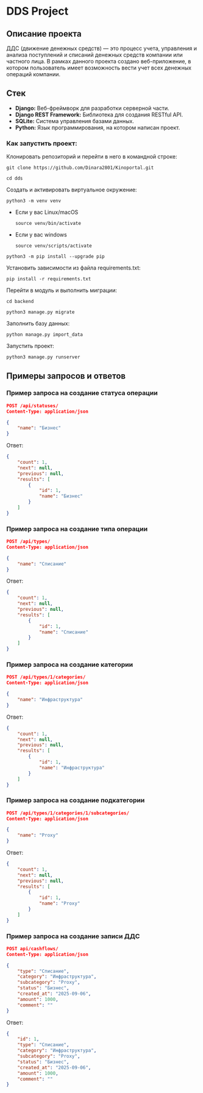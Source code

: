 # DDS Project

## Описание проекта
ДДС (движение денежных средств) — это процесс учета, управления и анализа
поступлений и списаний денежных средств компании или частного лица. В рамках
данного проекта создано веб-приложение, в котором пользователь имеет 
возможность вести учет всех денежных операций компании.

## Стек
* **Django:** Веб-фреймворк для разработки серверной части.
* **Django REST Framework:** Библиотека для создания RESTful API.
* **SQLite:** Система управления базами данных.
* **Python:** Язык программирования, на котором написан проект.

### Как запустить проект:

Клонировать репозиторий и перейти в него в командной строке:

```
git clone https://github.com/Dinara2801/Kinoportal.git
```

```
cd dds
```

Cоздать и активировать виртуальное окружение:

```
python3 -m venv venv
```

* Если у вас Linux/macOS

    ```
    source venv/bin/activate
    ```

* Если у вас windows

    ```
    source venv/scripts/activate
    ```

```
python3 -m pip install --upgrade pip
```

Установить зависимости из файла requirements.txt:

```
pip install -r requirements.txt
```

Перейти в модуль  и выполнить миграции:

```
cd backend
```

```
python3 manage.py migrate
```

Заполнить базу данных:

```
python manage.py import_data
```

Запустить проект:

```
python3 manage.py runserver
```
## Примеры запросов и ответов

### Пример запроса на создание статуса операции
```json
POST /api/statuses/
Content-Type: application/json

{
    "name": "Бизнес"
}
```
    
Ответ:

```json
{
    "count": 1,
    "next": null,
    "previous": null,
    "results": [
        {
            "id": 1,
            "name": "Бизнес"
        }
    ]
}
```

### Пример запроса на создание типа операции
```json
POST /api/types/
Content-Type: application/json

{
    "name": "Списание"
}
```

Ответ:

```json
{
    "count": 1,
    "next": null,
    "previous": null,
    "results": [
        {
            "id": 1,
            "name": "Списание"
        }
    ]
}
```

### Пример запроса на создание категории
```json
POST /api/types/1/categories/
Content-Type: application/json

{
    "name": "Инфраструктура"
}
```

Ответ:

```json
{
    "count": 1,
    "next": null,
    "previous": null,
    "results": [
        {
            "id": 1,
            "name": "Инфраструктура"
        }
    ]
}
```

### Пример запроса на создание подкатегории
```json
POST /api/types/1/categories/1/subcategories/
Content-Type: application/json

{
    "name": "Proxy"
}
```

Ответ:

```json
{
    "count": 1,
    "next": null,
    "previous": null,
    "results": [
        {
            "id": 1,
            "name": "Proxy"
        }
    ]
}
```

### Пример запроса на создание записи ДДС

```json
POST api/cashflows/
Content-Type: application/json

{
    "type": "Списание",
    "category": "Инфраструктура",
    "subcategory": "Proxy",
    "status": "Бизнес",
    "created_at": "2025-09-06",
    "amount": 1000,
    "comment": ""
}
```

Ответ:

```json
{
    "id": 1,
    "type": "Списание",
    "category": "Инфраструктура",
    "subcategory": "Proxy",
    "status": "Бизнес",
    "created_at": "2025-09-06",
    "amount": 1000,
    "comment": ""
}
```

